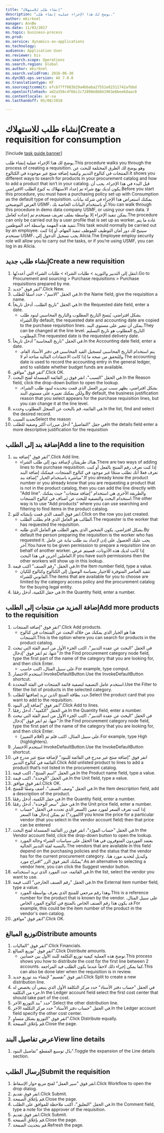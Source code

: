 ```yaml
--- 
title: "إنشاء طلب للاستهلاك"
description: "يوضح لك هذا الإجراء عملية إنشاء طلب."
author: mkirknel
manager: AnnBe
ms.date: 11/03/2017
ms.topic: business-process
ms.prod: 
ms.service: dynamics-ax-applications
ms.technology: 
audience: Application User
ms.reviewer: bis
ms.search.scope: Operations
ms.search.region: Global
ms.author: mkirknel
ms.search.validFrom: 2016-06-30
ms.dyn365.ops.version: AX 7.0.0
ms.translationtype: HT
ms.sourcegitcommit: efcb77ff883b29a4bbaba27551e02311742afbbd
ms.openlocfilehash: ad2a356c4f6bc2c72898e8b841963e6bee6daac0
ms.contentlocale: ar-sa
ms.lasthandoff: 05/08/2018

---
```

# <a name="create-a-requisition-for-consumption"></a><span data-ttu-id="aaa17-103">إنشاء طلب للاستهلاك</span><span class="sxs-lookup"><span data-stu-id="aaa17-103">Create a requisition for consumption</span></span>

[!include [task guide banner](../../includes/task-guide-banner.md)]

<span data-ttu-id="aaa17-104">يوضح لك هذا الإجراء عملية إنشاء طلب.</span><span class="sxs-lookup"><span data-stu-id="aaa17-104">This procedure walks you through the process of creating a requisition.</span></span> <span data-ttu-id="aaa17-105">وهو يوضح لك الطرق المختلفة للبحث عن المنتجات في كتالوج التدبير وكيفية إضافة منتج غير موجودة في الكتالوج.</span><span class="sxs-lookup"><span data-stu-id="aaa17-105">It shows you different ways to search for products in your procurement catalog and how to add a product that isn’t in your catalog.</span></span> <span data-ttu-id="aaa17-106">قبل البدء في هذا الإجراء، يجب أن يكون لديك نهج شراء تم إعداد الاستهلاك به كنوع الطلب الافتراضي.</span><span class="sxs-lookup"><span data-stu-id="aaa17-106">Before you start this procedure, you must have a purchasing policy set up with Consumption as the default type of requisition.</span></span> <span data-ttu-id="aaa17-107">يمكنك استعراض هذا الإجراء في شركة بيانات العرض التوضيحي USMF، أو باستخدام البيانات الخاصة بك.</span><span class="sxs-lookup"><span data-stu-id="aaa17-107">You can walk through this procedure in demo data company USMF, or using your own data.</span></span> <span data-ttu-id="aaa17-108">لا يمكن تنفيذ الإجراء إلا بواسطة بملف تعريف مستخدم تم إعداده كعامل.</span><span class="sxs-lookup"><span data-stu-id="aaa17-108">The procedure can only be carried out by a user profile that is set up as worker.</span></span>  <span data-ttu-id="aaa17-109">عادة ما يتم تنفيذ هذه المهمة بواسطة أحد الموظفين.</span><span class="sxs-lookup"><span data-stu-id="aaa17-109">This task would normally be carried out by an employee.</span></span> <span data-ttu-id="aaa17-110">سيتيح لك دور أمان التوظيف للموظف تنفيذ المهام، أو إذا كنت تستخدم USMF، يجب تسجيل الدخول إلى Alicia.</span><span class="sxs-lookup"><span data-stu-id="aaa17-110">The Employee employ security role will allow you to carry out the tasks, or if you’re using USMF, you can log in as Alicia.</span></span>


## <a name="create-a-new-requisition"></a><span data-ttu-id="aaa17-111">إنشاء طلب جديد</span><span class="sxs-lookup"><span data-stu-id="aaa17-111">Create a new requisition</span></span>
1. <span data-ttu-id="aaa17-112">انتقل إلى التدبير والتوريد > طلبات الشراء > طلبات الشراء التي أعددتُها.</span><span class="sxs-lookup"><span data-stu-id="aaa17-112">Go to Procurement and sourcing > Purchase requisitions > Purchase requisitions prepared by me.</span></span>
2. <span data-ttu-id="aaa17-113">انقر فوق "جديد".</span><span class="sxs-lookup"><span data-stu-id="aaa17-113">Click New.</span></span>
3. <span data-ttu-id="aaa17-114">في الحقل "الاسم"، حدد اسمًا للطلب.</span><span class="sxs-lookup"><span data-stu-id="aaa17-114">In the Name field, give the requisition a name.</span></span>
4. <span data-ttu-id="aaa17-115">في الحقل "تاريخ الطلب، أدخل تاريخاً.</span><span class="sxs-lookup"><span data-stu-id="aaa17-115">In the Requested date field, enter a date.</span></span>
    * <span data-ttu-id="aaa17-116">بشكل افتراضي، يُنسخ التاريخ المطلوب والتاريخ المحاسبي لبنود طلب الشراء.</span><span class="sxs-lookup"><span data-stu-id="aaa17-116">By default, the requested date and accounting date are copied to the purchase requisition lines.</span></span> <span data-ttu-id="aaa17-117">يمكن أن تتغير على مستوى البند.</span><span class="sxs-lookup"><span data-stu-id="aaa17-117">They can be changed at the line level.</span></span> <span data-ttu-id="aaa17-118">التاريخ المطلوب هو تاريخ التسليم المطلوب.</span><span class="sxs-lookup"><span data-stu-id="aaa17-118">The requested date is the requested delivery date.</span></span>  
5. <span data-ttu-id="aaa17-119">في الحقل "تاريخ المحاسبة" أدخل تاريخاً.</span><span class="sxs-lookup"><span data-stu-id="aaa17-119">In the Accounting date field, enter a date.</span></span>
    * <span data-ttu-id="aaa17-120">يتم استخدام التاريخ المحاسبي لتسجيل القيد المحاسبي في دفتر الأستاذ العام، وللتحقق من صحة ما إذا كانت
الاعتمادات المالية متاحة أم لا.</span><span class="sxs-lookup"><span data-stu-id="aaa17-120">The accounting date is used to record the accounting entry in the general ledger, and to validate whether budget funds are available.</span></span>  
6. <span data-ttu-id="aaa17-121">انقر فوق "موافق".</span><span class="sxs-lookup"><span data-stu-id="aaa17-121">Click OK.</span></span>
7. <span data-ttu-id="aaa17-122">في الحقل "السبب"، انقر فوق زر القائمة المنسدلة لفتح البحث.</span><span class="sxs-lookup"><span data-stu-id="aaa17-122">In the Reason field, click the drop-down button to open the lookup.</span></span>
    * <span data-ttu-id="aaa17-123">بشكل افتراضي، يظهر سبب تبرير العمل الذي قمت بتحديده لبنود طلب الشراء، ولكن يمكنك تغييره على مستوى البند.</span><span class="sxs-lookup"><span data-stu-id="aaa17-123">By default, the business justification reason that you select appears for the purchase requisition lines, but you can change it at the line level.</span></span>    
8. <span data-ttu-id="aaa17-124">في القائمة، قم بالبحث عن السجل المطلوب وحدده.</span><span class="sxs-lookup"><span data-stu-id="aaa17-124">In the list, find and select the desired record.</span></span>
9. <span data-ttu-id="aaa17-125">تحديد السبب</span><span class="sxs-lookup"><span data-stu-id="aaa17-125">Select the reason</span></span>
10. <span data-ttu-id="aaa17-126">في حقل "التفاصيل" أدخل مبررات أكثر وصفية للطلب</span><span class="sxs-lookup"><span data-stu-id="aaa17-126">In the details field enter a more descriptive justification for the requisition</span></span>

## <a name="add-a-line-to-the-requisition"></a><span data-ttu-id="aaa17-127">إضافة بند إلى الطلب</span><span class="sxs-lookup"><span data-stu-id="aaa17-127">Add a line to the requisition</span></span>
1. <span data-ttu-id="aaa17-128">انقر فوق "إضافة بند".</span><span class="sxs-lookup"><span data-stu-id="aaa17-128">Click Add line.</span></span>
    * <span data-ttu-id="aaa17-129">هناك طريقتان لإضافة بنود إلى طلب الشراء.</span><span class="sxs-lookup"><span data-stu-id="aaa17-129">There are two ways of adding lines to the purchase requisition.</span></span> <span data-ttu-id="aaa17-130">إذا كنت تعرف رقم المنتج بالفعل أو كنت تعرف فعلا أنك تطلب منتجًا غير موجود في كتالوج المنتجات، فيمكنك إضافة البند مباشرة باستخدام الخيار "إضافة بند".</span><span class="sxs-lookup"><span data-stu-id="aaa17-130">If you already know the product number or you already  know that you are requesting a product that is not in the product catalog, then you can add the line directly with "Add line".</span></span> <span data-ttu-id="aaa17-131">والطريقة الأخرى هي استخدام "إضافة منتجات" حيث يمكنك استخدام البحث والتصفية للبحث عن أصناف في كتالوج المنتجات.</span><span class="sxs-lookup"><span data-stu-id="aaa17-131">The other way is to use "Add products" where you can use searching and filtering to find items in the product catalog.</span></span>    
2. <span data-ttu-id="aaa17-132">انقر فوق الصف الذي قمت بإنشائه للتو.</span><span class="sxs-lookup"><span data-stu-id="aaa17-132">Click on the row you just created.</span></span>
    * <span data-ttu-id="aaa17-133">الطالب هو العامل الذي قام بطلب الطلب.</span><span class="sxs-lookup"><span data-stu-id="aaa17-133">The requester is the worker that has requested the requisition.</span></span>   
    * <span data-ttu-id="aaa17-134">بشكل افتراضي، يكون الشخص الذي يجهز الطلب هو العامل الذي طلبه.</span><span class="sxs-lookup"><span data-stu-id="aaa17-134">By default the person preparing the requisition is the worker who has requested it.</span></span> <span data-ttu-id="aaa17-135">يجب عليك الحصول على إذن لإعداد بند طلب نيابة عن عامل آخر.</span><span class="sxs-lookup"><span data-stu-id="aaa17-135">You have to be given permission to prepare a requisition line on behalf of another worker.</span></span> <span data-ttu-id="aaa17-136">إذا كانت لديك هذه الأذونات، فسيتم عرض العاملين آخرين في هذا البحث.</span><span class="sxs-lookup"><span data-stu-id="aaa17-136">If you have such permissions then the other workers will show up in this lookup.</span></span>  
3. <span data-ttu-id="aaa17-137">في الحقل "رقم الصنف" اكتب قيمة.</span><span class="sxs-lookup"><span data-stu-id="aaa17-137">In the Item number field, type a value.</span></span>
    * <span data-ttu-id="aaa17-138">تتقيد العناصر المتوفرة للاختيار بسياسة الوصول إلى الكتالوج وكتالوج للكيان القانوني للشراء.</span><span class="sxs-lookup"><span data-stu-id="aaa17-138">The items that are available for you to choose are limited by the category access policy and the procurement catalog for the buying legal entity.</span></span>   
4. <span data-ttu-id="aaa17-139">في حقل الكمية، أدخل رقمًا.</span><span class="sxs-lookup"><span data-stu-id="aaa17-139">In the Quantity field, enter a number.</span></span>

## <a name="add-more-products-to-the-requisition"></a><span data-ttu-id="aaa17-140">إضافة المزيد من منتجات إلى الطلب</span><span class="sxs-lookup"><span data-stu-id="aaa17-140">Add more products to the requisition</span></span>
1. <span data-ttu-id="aaa17-141">انقر فوق "إضافة المنتجات".</span><span class="sxs-lookup"><span data-stu-id="aaa17-141">Click Add products.</span></span>
    * <span data-ttu-id="aaa17-142">هذا هو الخيار الذي يمكنك من خلاله البحث عن المنتجات في كتالوج المنتجات.</span><span class="sxs-lookup"><span data-stu-id="aaa17-142">This is the option where you can search for products in the product catalog.</span></span>    
2. <span data-ttu-id="aaa17-143">في الحقل "البحث عن عقدة التدبير"، اكتب الجزء الأول من اسم الفئة التي تبحث عنها، ثم انقر فوق "إدخال".</span><span class="sxs-lookup"><span data-stu-id="aaa17-143">In the Find procurement category node field, type the first part of the name of the category that you are looking for, and then click Enter.</span></span>
    * <span data-ttu-id="aaa17-144">على سبيل المثال، اكتب حاسب.</span><span class="sxs-lookup"><span data-stu-id="aaa17-144">For example, type comput.</span></span>  
3. <span data-ttu-id="aaa17-145">استخدم الاختصار InvokeDefaultButton.</span><span class="sxs-lookup"><span data-stu-id="aaa17-145">Use the InvokeDefaultButton shortcut.</span></span>
4. <span data-ttu-id="aaa17-146">استخدم عامل التصفية لتصفية قائمة المنتجات في الفئة المحددة.</span><span class="sxs-lookup"><span data-stu-id="aaa17-146">Use the Filter to filter the list of products in the selected category.</span></span>
5. <span data-ttu-id="aaa17-147">حدد بطاقة المنتج الذين تريد إضافتها للطلب.</span><span class="sxs-lookup"><span data-stu-id="aaa17-147">Select the product card that you want to add to the requisition.</span></span>
6. <span data-ttu-id="aaa17-148">انقر فوق "إضافة إلى البنود".</span><span class="sxs-lookup"><span data-stu-id="aaa17-148">Click Add to lines.</span></span>
7. <span data-ttu-id="aaa17-149">في الحقل "الكمية"، أدخل رقمًا.</span><span class="sxs-lookup"><span data-stu-id="aaa17-149">In the Quantity field, enter a number.</span></span>
8. <span data-ttu-id="aaa17-150">في الحقل "البحث عن عقدة التدبير"، اكتب الجزء الأول من اسم الفئة التي تبحث عنها، ثم انقر فوق "إدخال".</span><span class="sxs-lookup"><span data-stu-id="aaa17-150">In the Find procurement category node field, type the first part of the name of the category that you are looking for, and then click Enter.</span></span>
    * <span data-ttu-id="aaa17-151">على سبيل المثال، اكتب قلم تم (أقلام التمييز).</span><span class="sxs-lookup"><span data-stu-id="aaa17-151">For example, type High (highlighters).</span></span>  
9. <span data-ttu-id="aaa17-152">استخدم الاختصار InvokeDefaultButton.</span><span class="sxs-lookup"><span data-stu-id="aaa17-152">Use the InvokeDefaultButton shortcut.</span></span>
10. <span data-ttu-id="aaa17-153">انقر فوق "إضافة منتج غير مدرج في القائمة للبنود" لإضافة منتج غير مدرج في القائمة في كتالوج التدبير.</span><span class="sxs-lookup"><span data-stu-id="aaa17-153">Click Add unlisted product to lines to add a product that’s not listed in the procurement catalog.</span></span>
11. <span data-ttu-id="aaa17-154">في الحقل "اسم المنتج"، اكتب قيمة.</span><span class="sxs-lookup"><span data-stu-id="aaa17-154">In the Product name field, type a value.</span></span>
12. <span data-ttu-id="aaa17-155">في الحقل "الوحدة"، اكتب قيمة.</span><span class="sxs-lookup"><span data-stu-id="aaa17-155">In the Unit field, type a value.</span></span>
13. <span data-ttu-id="aaa17-156">انقر فوق موافق.</span><span class="sxs-lookup"><span data-stu-id="aaa17-156">Click OK.</span></span>
14. <span data-ttu-id="aaa17-157">في الحقل "وصف الصنف"، أضف وصفًا للمنتج.</span><span class="sxs-lookup"><span data-stu-id="aaa17-157">In the Item description field, add a description of the product.</span></span>
15. <span data-ttu-id="aaa17-158">في حقل الكمية، أدخل رقمًا.</span><span class="sxs-lookup"><span data-stu-id="aaa17-158">In the Quantity field, enter a number.</span></span>
16. <span data-ttu-id="aaa17-159">في حقل "سعر الوحدة"، أدخل رقمًا.</span><span class="sxs-lookup"><span data-stu-id="aaa17-159">In the Unit price field, enter a number.</span></span>
    * <span data-ttu-id="aaa17-160">إذا كنت تعرف السعر لمورد معين (السعر الذي تحدده في الحقل "حساب المورد") ثم يمكن إدخال هذا السعر</span><span class="sxs-lookup"><span data-stu-id="aaa17-160">If you know the price for a particular vendor (that you select in the vendor account field) then that price can be entered</span></span>   
17. <span data-ttu-id="aaa17-161">في الحقل "حساب المورّد‬"، انقر فوق زر القائمة المنسدلة لفتح البحث.</span><span class="sxs-lookup"><span data-stu-id="aaa17-161">In the Vendor account field, click the drop-down button to open the lookup.</span></span>
    * <span data-ttu-id="aaa17-162">يعتمد الموردون المتوفرون في هذا الحقل على سياسات الشراء وحالة المورد بالنسبة لفئة التدبير الحالية.</span><span class="sxs-lookup"><span data-stu-id="aaa17-162">The vendors that are available in this field depend on the purchasing policies and the status that the vendor has for the current procurement category.</span></span> <span data-ttu-id="aaa17-163">وكبديل لتحديد مورد هنا، يمكنك النقر فوق الزر "اقتراح مورد".</span><span class="sxs-lookup"><span data-stu-id="aaa17-163">As an alternative to selecting a vendor here, you can click the Suggest vendor button.</span></span>    
18. <span data-ttu-id="aaa17-164">في القائمة، حدد المورد الذي تريد استخدامه.</span><span class="sxs-lookup"><span data-stu-id="aaa17-164">In the list, select the vendor you want to use.</span></span>
19. <span data-ttu-id="aaa17-165">في الحقل "رقم الصنف الخارجي" اكتب قيمة.</span><span class="sxs-lookup"><span data-stu-id="aaa17-165">In the External item number field, type a value.</span></span>
    * <span data-ttu-id="aaa17-166">وهذا رقم مرجعي للمنتج الذي يعرف بواسطة المورد.</span><span class="sxs-lookup"><span data-stu-id="aaa17-166">This is a reference number for the product that is known by the vendor.</span></span> <span data-ttu-id="aaa17-167">على سبيل المثال، قد يكون هذا رقم الصنف الخاص بالمنتج في كتالوج المورد الخاص.</span><span class="sxs-lookup"><span data-stu-id="aaa17-167">For example, this could be the item number of the product in the vendor's own catalog.</span></span>  
20. <span data-ttu-id="aaa17-168">انقر فوق "موافق".</span><span class="sxs-lookup"><span data-stu-id="aaa17-168">Click OK.</span></span>

## <a name="distribute-amounts"></a><span data-ttu-id="aaa17-169">توزيع المبالغ</span><span class="sxs-lookup"><span data-stu-id="aaa17-169">Distribute amounts</span></span>
1. <span data-ttu-id="aaa17-170">انقر فوق "الماليات‬".</span><span class="sxs-lookup"><span data-stu-id="aaa17-170">Click Financials.</span></span>
2. <span data-ttu-id="aaa17-171">انقر فوق "توزيع المبالغ".</span><span class="sxs-lookup"><span data-stu-id="aaa17-171">Click Distribute amounts.</span></span>
    * <span data-ttu-id="aaa17-172">توضح هذه العملية كيفية توزيع التكلفة للبند الأول بين حسابين.</span><span class="sxs-lookup"><span data-stu-id="aaa17-172">This process shows you how to distribute the cost for the first line between 2 accounts.</span></span> <span data-ttu-id="aaa17-173">كما يمكن إجراء ذلك لاحقاً عندما يكون الطلب قيد المراجعة.</span><span class="sxs-lookup"><span data-stu-id="aaa17-173">This can also be done later when the requisition is in review.</span></span>  
3. <span data-ttu-id="aaa17-174">انقر فوق "تقسيم" لإنشاء بند توزيع جديد.</span><span class="sxs-lookup"><span data-stu-id="aaa17-174">Click Split to create a new distribution line.</span></span>
4. <span data-ttu-id="aaa17-175">في الحقل "حساب دفتر الأستاذ" حدد مركز التكلفة الأول الذي ينبغي أن يخصص له جزء من التكلفة.</span><span class="sxs-lookup"><span data-stu-id="aaa17-175">In the Ledger account field select the first cost center that should take part of the cost.</span></span>
5. <span data-ttu-id="aaa17-176">حدد "بند التوزيع الآخر".</span><span class="sxs-lookup"><span data-stu-id="aaa17-176">Select the other distribution line.</span></span>
6. <span data-ttu-id="aaa17-177">في الحقل "حساب دفتر الأستاذ" حدد مركز التكلفة الآخر.</span><span class="sxs-lookup"><span data-stu-id="aaa17-177">In the Ledger account field specify the other cost center.</span></span>
7. <span data-ttu-id="aaa17-178">انقر فوق "التوزيع بشكل متساوٍ".</span><span class="sxs-lookup"><span data-stu-id="aaa17-178">Click Distribute equally.</span></span>
8. <span data-ttu-id="aaa17-179">قم بإغلاق الصفحة.</span><span class="sxs-lookup"><span data-stu-id="aaa17-179">Close the page.</span></span>

## <a name="view-line-details"></a><span data-ttu-id="aaa17-180">عرض تفاصيل البند</span><span class="sxs-lookup"><span data-stu-id="aaa17-180">View line details</span></span>
1. <span data-ttu-id="aaa17-181">بدّل توسيع المقطع "تفاصيل البنود‬‬".</span><span class="sxs-lookup"><span data-stu-id="aaa17-181">Toggle the expansion of the Line details section.</span></span>

## <a name="submit-the-requisition"></a><span data-ttu-id="aaa17-182">إرسال الطلب</span><span class="sxs-lookup"><span data-stu-id="aaa17-182">Submit the requisition</span></span>
1. <span data-ttu-id="aaa17-183">انقر فوق "سير العمل" لفتح مربع حوار الإسقاط‬.</span><span class="sxs-lookup"><span data-stu-id="aaa17-183">Click Workflow to open the drop dialog.</span></span>
2. <span data-ttu-id="aaa17-184">انقر فوق تقديم.</span><span class="sxs-lookup"><span data-stu-id="aaa17-184">Click Submit.</span></span>
3. <span data-ttu-id="aaa17-185">قم بإغلاق الصفحة.</span><span class="sxs-lookup"><span data-stu-id="aaa17-185">Close the page.</span></span>
4. <span data-ttu-id="aaa17-186">في الحقل "التعليق"، اكتب ملاحظة للموافق على الطلب.</span><span class="sxs-lookup"><span data-stu-id="aaa17-186">In the Comment field, type a note for the approver of the requisition.</span></span>
5. <span data-ttu-id="aaa17-187">انقر فوق تقديم.</span><span class="sxs-lookup"><span data-stu-id="aaa17-187">Click Submit.</span></span>
6. <span data-ttu-id="aaa17-188">قم بإغلاق الصفحة.</span><span class="sxs-lookup"><span data-stu-id="aaa17-188">Close the page.</span></span>
7. <span data-ttu-id="aaa17-189">قم بتحديث الصفحة.</span><span class="sxs-lookup"><span data-stu-id="aaa17-189">Refresh the page.</span></span>


